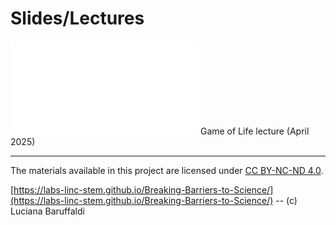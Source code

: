 # Slides/Lectures

<object data="materials/slides/GameOfLife.pdf" type="application/pdf" width="100%" height="500px">
 <embed src="materials/slides/GameOfLife.pdf">
  Game of Life lecture (April 2025) 
 </embed>
</object>


---

The materials available in this project are licensed under [CC BY-NC-ND 4.0](https://creativecommons.org/licenses/by-nc-nd/4.0/deed.en).

[https://labs-linc-stem.github.io/Breaking-Barriers-to-Science/](https://labs-linc-stem.github.io/Breaking-Barriers-to-Science/) -- (c) Luciana Baruffaldi
